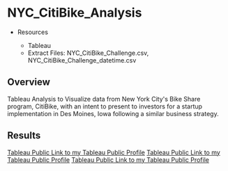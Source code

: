 # NYC_CitiBike_Analysis

- Resources 

    - Tableau
    - Extract Files: NYC_CitiBike_Challenge.csv, NYC_CitiBike_Challenge_datetime.csv

## Overview

Tableau Analysis to Visualize data from New York City's Bike Share program, CitiBike, with an intent to present to investors for a startup implementation in Des Moines, Iowa following a similar business strategy.

## Results

[Tableau Public Link to my Tableau Public Profile](https://public.tableau.com/app/profile/marshall3619/viz/NYCCitiBikeAnalysis-DUStory1/Story1)
[Tableau Public Link to my Tableau Public Profile](https://public.tableau.com/app/profile/marshall3619/viz/NYCCityBike-DUStory2/Story2)
[Tableau Public Link to my Tableau Public Profile](https://public.tableau.com/app/profile/marshall3619#!/)
